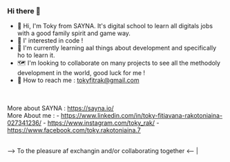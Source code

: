### Hi there 👋

- 👋 Hi, I'm Toky from SAYNA. It's digital school to learn all digitals jobs with a good family spirit and game way.
- 👀 I' interested in code !
- 🌱 I'm currently learning aal things about development and specifically ho to learn it.
- 🗺 I'm looking to collaborate on many projects to see all the methodoly development in the world, good luck for me !
- 💌 How to reach me : tokyfitrak@gmail.com

<br><br>
More about SAYNA : https://sayna.io/<br>
More About me : - https://www.linkedin.com/in/toky-fitiavana-rakotoniaina-027341236/
		- https://www.instagram.com/toky_rak/
		- https://www.facebook.com/toky.rakotoniaina.7
<br><br>

--> To the pleasure af exchangin and/or collaborating together <--
|
